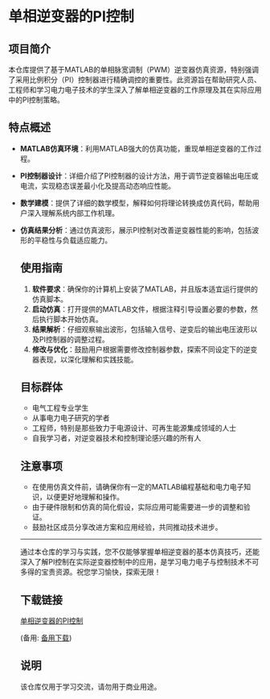 # 单相逆变器的PI控制

## 项目简介

本仓库提供了基于MATLAB的单相脉宽调制（PWM）逆变器仿真资源，特别强调了采用比例积分（PI）控制器进行精确调控的重要性。此资源旨在帮助研究人员、工程师和学习电力电子技术的学生深入了解单相逆变器的工作原理及其在实际应用中的PI控制策略。

## 特点概述

- **MATLAB仿真环境**：利用MATLAB强大的仿真功能，重现单相逆变器的工作过程。
- **PI控制器设计**：详细介绍了PI控制器的设计方法，用于调节逆变器输出电压或电流，实现稳态误差最小化及提高动态响应性能。
- **数学建模**：提供了详细的数学模型，解释如何将理论转换成仿真代码，帮助用户深入理解系统内部工作机理。
- **仿真结果分析**：通过仿真波形，展示PI控制对改善逆变器性能的影响，包括波形的平稳性与负载适应能力。

  ## 使用指南

  1. **软件要求**：确保你的计算机上安装了MATLAB，并且版本适宜运行提供的仿真脚本。
  2. **启动仿真**：打开提供的MATLAB文件，根据注释引导设置必要的参数，然后执行脚本开始仿真。
  3. **结果解析**：仔细观察输出波形，包括输入信号、逆变后的输出电压波形以及PI控制器的调整过程。
  4. **修改与优化**：鼓励用户根据需要修改控制器参数，探索不同设定下的逆变器表现，以深化理解和实践技能。

  ## 目标群体

  - 电气工程专业学生
  - 从事电力电子研究的学者
  - 工程师，特别是那些致力于电源设计、可再生能源集成领域的人士
  - 自我学习者，对逆变器技术和控制理论感兴趣的所有人

  ## 注意事项

  - 在使用仿真文件前，请确保你有一定的MATLAB编程基础和电力电子知识，以便更好地理解和操作。
  - 由于硬件限制和仿真的简化假设，实际应用可能需要进一步的调整和验证。
  - 鼓励社区成员分享改进方案和应用经验，共同推动技术进步。

  ---

  通过本仓库的学习与实践，您不仅能够掌握单相逆变器的基本仿真技巧，还能深入了解PI控制在实际逆变器控制中的应用，是学习电力电子与控制技术不可多得的宝贵资源。祝您学习愉快，探索无限！

  ## 下载链接
  [单相逆变器的PI控制](https://pan.quark.cn/s/ec37e6d31a64) 

  (备用: [备用下载](https://pan.baidu.com/s/19snBFFj_hENbXVMnO2CsGw?pwd=1234))

  ## 说明

  该仓库仅用于学习交流，请勿用于商业用途。
